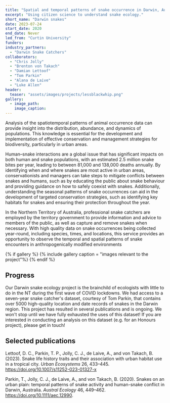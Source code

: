 ```yaml
---
title: "Spatial and temporal patterns of snake occurrence in Darwin, Australia"
excerpt: "Using citizen science to understand snake ecology."
short_name: "Darwin snakes"
date: 2023-07-24
start_date: 2020
end_date: Never
led_from: "Curtin University"
funders:
industry_partners:
  - "Darwin Snake Catchers"
collaborators:
  - "Chris Jolly"
  - "Brenton von Takach"
  - "Damian Lettoof"
  - "Tom Parkin"
  - "Alana de Laive"
  - "Luke Allen"
header:
  teaser: "assets/images/projects/lessblackwhip.png"
gallery:
  - image_path: 
    image_caption: 
---
```



Analysis of the spatiotemporal patterns of animal occurrence data can provide insight into the distribution, abundance, and dynamics of populations. This knowledge is essential for the development and implementation of effective conservation and management strategies for biodiversity, particularly in urban areas.

Human–snake interactions are a global issue that has significant impacts on both human and snake populations, with an estimated 2.5 million snake bites per year, leading to between 81,000 and 138,000 deaths annually. By identifying when and where snakes are most active in urban areas, conservationists and managers can take steps to mitigate conflicts between snakes and humans, such as by educating the public about snake behaviour and providing guidance on how to safely coexist with snakes. Additionally, understanding the seasonal patterns of snake occurrences can aid in the development of targeted conservation strategies, such as identifying key habitats for snakes and ensuring their protection throughout the year.

In the Northern Territory of Australia, professional snake catchers are employed by the territory government to provide information and advice to members of the public, as well as capture and remove snakes when necessary. With high quality data on snake occurrences being collected year-round, including species, times, and locations, this service provides an opportunity to observe the temporal and spatial patterns of snake encounters in anthropogenically modified environments 


{% if gallery %}
{% include gallery caption = "images relevant to the project"%}
{% endif %}


## Progress

Our Darwin snake ecology project is the brainchild of ecologists with little to do in the NT during the first wave of COVID lockdowns. We had access to a seven-year snake catcher's dataset, courtesy of Tom Parkin, that contains over 5000 high-quality location and date records of snakes in the Darwin region. This project has resulted in several publications and is ongoing. We won't stop until we have fully exhausted the uses of this dataset! If you are interested in conducting an analysis on this dataset (e.g. for an Honours project), please get in touch!


## Selected publications

Lettoof, D. C., Parkin, T. P., Jolly, C. J., de Laive, A., and von Takach, B. (2023). Snake life history traits and their association with urban habitat use in a tropical city. *Urban Ecosystems* 26, 433–445. https://doi.org/10.1007/s11252-023-01327-x

Parkin, T., Jolly, C. J., de Laive, A., and von Takach, B. (2020). Snakes on an urban plain: temporal patterns of snake activity and human-snake conflict in Darwin, Australia. *Austral Ecology* 46, 449–462. https://doi.org/10.1111/aec.12990.
